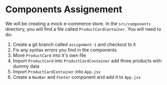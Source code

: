 # Components Assignement

We will be creating a mock e-commerce store. In the `src/components` directory, you will find a file called `ProductCardContainer`. You will need to do:

1. Create a git branch called `assignment-1` and checkout to it
2. Fix any syntax errors you find in the components
3. Move `ProductCard` into it's own file
4. Import `ProductCard` into `ProductCardContainer` add three products with dummy data
5. Import `ProductCardContainer` into `App.jsx`
6. Create a `NavBar` and `Footer` component and add it to `App.jsx`
